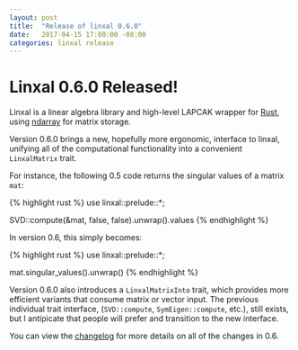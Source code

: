 ```yaml
---
layout: post
title:  "Release of linxal 0.6.0"
date:   2017-04-15 17:00:00 -08:00
categories: linxal release
---
```


# Linxal 0.6.0 Released!

Linxal is a linear algebra library and high-level LAPCAK wrapper for [Rust](https://rust-lang.org), using [ndarray](https://bluss.github.io/rust-ndarray) for matrix storage.

Version 0.6.0 brings a new, hopefully more ergonomic, interface to
linxal, unifying all of the computational functionality into a
convenient `LinxalMatrix` trait.

For instance, the following 0.5 code returns the singular values of a matrix `mat`:

{% highlight rust %}
use linxal::prelude::*;

SVD::compute(&mat, false, false).unwrap().values
{% endhighlight %}

In version 0.6, this simply becomes:

{% highlight rust %}
use linxal::prelude::*;

mat.singular_values().unwrap()
{% endhighlight %}

Version 0.6.0 also introduces a `LinxalMatrixInto` trait, which provides more efficient variants that consume matrix or vector input. The previous individual trait interface, (`SVD::compute`, `SymEigen::compute`, etc.), still exists, but I antipicate that people will prefer and transition to the new interface.

You can view the [changelog](https://github.com/masonium/linxal/blob/master/CHANGELOG.md) for more details on all of the changes in 0.6.
